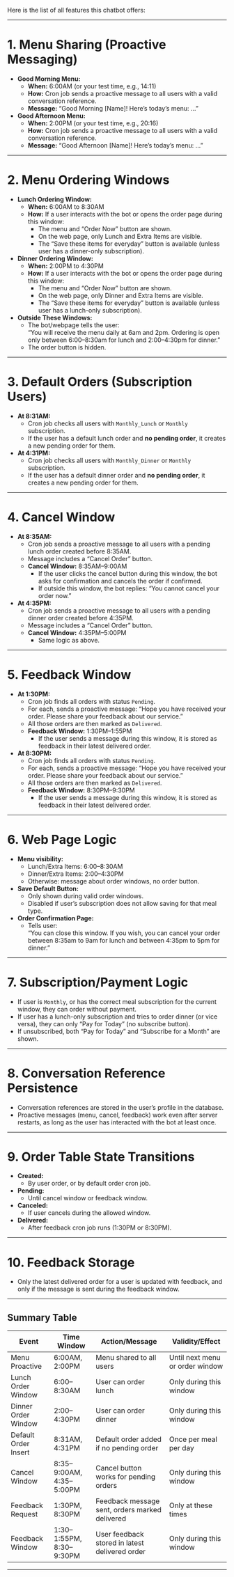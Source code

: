 Here is the list of all features this chatbot offers:

---

# **1. Menu Sharing (Proactive Messaging)**
- **Good Morning Menu:**  
  - **When:** 6:00AM (or your test time, e.g., 14:11)  
  - **How:** Cron job sends a proactive message to all users with a valid conversation reference.
  - **Message:** “Good Morning [Name]! Here’s today’s menu: ...”
- **Good Afternoon Menu:**  
  - **When:** 2:00PM (or your test time, e.g., 20:16)  
  - **How:** Cron job sends a proactive message to all users with a valid conversation reference.
  - **Message:** “Good Afternoon [Name]! Here’s today’s menu: ...”

---

# **2. Menu Ordering Windows**
- **Lunch Ordering Window:**  
  - **When:** 6:00AM to 8:30AM  
  - **How:** If a user interacts with the bot or opens the order page during this window:
    - The menu and “Order Now” button are shown.
    - On the web page, only Lunch and Extra Items are visible.
    - The “Save these items for everyday” button is available (unless user has a dinner-only subscription).
- **Dinner Ordering Window:**  
  - **When:** 2:00PM to 4:30PM  
  - **How:** If a user interacts with the bot or opens the order page during this window:
    - The menu and “Order Now” button are shown.
    - On the web page, only Dinner and Extra Items are visible.
    - The “Save these items for everyday” button is available (unless user has a lunch-only subscription).
- **Outside These Windows:**  
  - The bot/webpage tells the user:  
    “You will receive the menu daily at 6am and 2pm. Ordering is open only between 6:00–8:30am for lunch and 2:00–4:30pm for dinner.”
  - The order button is hidden.

---

# **3. Default Orders (Subscription Users)**
- **At 8:31AM:**  
  - Cron job checks all users with `Monthly_Lunch` or `Monthly` subscription.
  - If the user has a default lunch order and **no pending order**, it creates a new pending order for them.
- **At 4:31PM:**  
  - Cron job checks all users with `Monthly_Dinner` or `Monthly` subscription.
  - If the user has a default dinner order and **no pending order**, it creates a new pending order for them.

---

# **4. Cancel Window**
- **At 8:35AM:**  
  - Cron job sends a proactive message to all users with a pending lunch order created before 8:35AM.
  - Message includes a “Cancel Order” button.
  - **Cancel Window:** 8:35AM–9:00AM
    - If the user clicks the cancel button during this window, the bot asks for confirmation and cancels the order if confirmed.
    - If outside this window, the bot replies: “You cannot cancel your order now.”
- **At 4:35PM:**  
  - Cron job sends a proactive message to all users with a pending dinner order created before 4:35PM.
  - Message includes a “Cancel Order” button.
  - **Cancel Window:** 4:35PM–5:00PM
    - Same logic as above.

---

# **5. Feedback Window**
- **At 1:30PM:**  
  - Cron job finds all orders with status `Pending`.
  - For each, sends a proactive message: “Hope you have received your order. Please share your feedback about our service.”
  - All those orders are then marked as `Delivered`.
  - **Feedback Window:** 1:30PM–1:55PM
    - If the user sends a message during this window, it is stored as feedback in their latest delivered order.
- **At 8:30PM:**  
  - Cron job finds all orders with status `Pending`.
  - For each, sends a proactive message: “Hope you have received your order. Please share your feedback about our service.”
  - All those orders are then marked as `Delivered`.
  - **Feedback Window:** 8:30PM–9:30PM
    - If the user sends a message during this window, it is stored as feedback in their latest delivered order.

---

# **6. Web Page Logic**
- **Menu visibility:**  
  - Lunch/Extra Items: 6:00–8:30AM  
  - Dinner/Extra Items: 2:00–4:30PM  
  - Otherwise: message about order windows, no order button.
- **Save Default Button:**  
  - Only shown during valid order windows.
  - Disabled if user’s subscription does not allow saving for that meal type.
- **Order Confirmation Page:**  
  - Tells user:  
    “You can close this window. If you wish, you can cancel your order between 8:35am to 9am for lunch and between 4:35pm to 5pm for dinner.”

---

# **7. Subscription/Payment Logic**
- If user is `Monthly`, or has the correct meal subscription for the current window, they can order without payment.
- If user has a lunch-only subscription and tries to order dinner (or vice versa), they can only “Pay for Today” (no subscribe button).
- If unsubscribed, both “Pay for Today” and “Subscribe for a Month” are shown.

---

# **8. Conversation Reference Persistence**
- Conversation references are stored in the user’s profile in the database.
- Proactive messages (menu, cancel, feedback) work even after server restarts, as long as the user has interacted with the bot at least once.

---

# **9. Order Table State Transitions**
- **Created:**  
  - By user order, or by default order cron job.
- **Pending:**  
  - Until cancel window or feedback window.
- **Canceled:**  
  - If user cancels during the allowed window.
- **Delivered:**  
  - After feedback cron job runs (1:30PM or 8:30PM).

---

# **10. Feedback Storage**
- Only the latest delivered order for a user is updated with feedback, and only if the message is sent during the feedback window.

---

## **Summary Table**

| Event                | Time Window         | Action/Message                                 | Validity/Effect                |
|----------------------|--------------------|------------------------------------------------|-------------------------------|
| Menu Proactive       | 6:00AM, 2:00PM     | Menu shared to all users                       | Until next menu or order window|
| Lunch Order Window   | 6:00–8:30AM        | User can order lunch                           | Only during this window        |
| Dinner Order Window  | 2:00–4:30PM        | User can order dinner                          | Only during this window        |
| Default Order Insert | 8:31AM, 4:31PM     | Default order added if no pending order        | Once per meal per day          |
| Cancel Window        | 8:35–9:00AM, 4:35–5:00PM | Cancel button works for pending orders   | Only during this window        |
| Feedback Request     | 1:30PM, 8:30PM     | Feedback message sent, orders marked delivered  | Only at these times            |
| Feedback Window      | 1:30–1:55PM, 8:30–9:30PM | User feedback stored in latest delivered order | Only during this window        |

---
